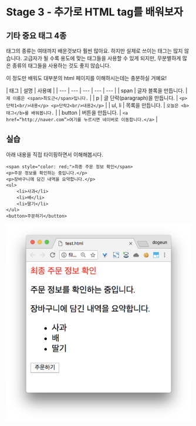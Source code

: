 # Stage 3 - 추가로 HTML tag를 배워보자

## 기타 중요 태그 4종

태그의 종류는 여태까지 배운것보다 훨씬 많아요. 하지만 실제로 쓰이는 태그는 많지 않습니다. 고급자가 될 수록 용도에 맞는 태그들을 사용할 수 있게 되지만, 무분별하게 많은 종류의 태그들을 사용하는 것도 좋지 않습니다.

이 정도만 배워도 대부분의 html 페이지를 이해하시는데는 충분하실 거예요!

| 태그 | 설명 | 사용예 |
| --- | --- | --- | --- | --- |
| span | 글자 블록을 만듭니다. | `제 이름은 <span>최도근</span>입니다.` |
| p | 글 단락\(paragraph\)을 만듭니다. | `<p>단락1<br/>내용</p> <p>단락2<br/>내용2</p>` |
| ul, li | 목록을 만듭니다. | `오늘은 <b>태그</b>를 배워봅니다.` |
| button | 버튼을 만듭니다. | `<a href=“http://naver.com”>여기를 누르시면 네이버로 이동합니다.</a>` |

## 실습

아래 내용을 직접 타이핑하면서 이해해봅시다.

```markup
<span style="color: red;">최종 주문 정보 확인</span>
<p>주문 정보를 확인하는 중입니다.</p>
<p>장바구니에 담긴 내역을 요약합니다.</p>
<ul>
    <li>사과</li>
    <li>배</li>
    <li>딸기</li>
</ul>
<button>주문하기</button>
```

![&#xC2E4;&#xD589; &#xACB0;&#xACFC;](../.gitbook/assets/image%20%288%29.png)

